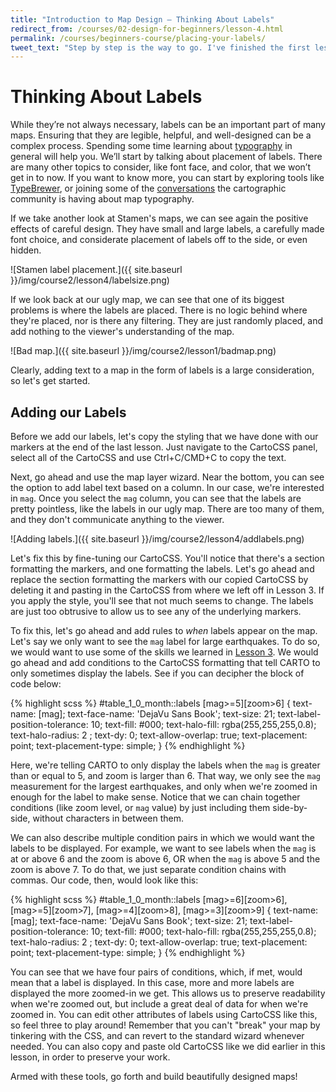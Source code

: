 ```yaml
---
title: "Introduction to Map Design — Thinking About Labels"
redirect_from: /courses/02-design-for-beginners/lesson-4.html
permalink: /courses/beginners-course/placing-your-labels/
tweet_text: "Step by step is the way to go. I've finished the first lesson of the map academy. Check it out"
---
```

# Thinking About Labels

While they’re not always necessary, labels can be an important part of many maps. Ensuring that they are legible, helpful, and well-designed can be a complex process. Spending some time learning about [typography](http://www.smashingmagazine.com/2010/05/06/50-helpful-typography-tools-and-resources/) in general will help you. We’ll start by talking about placement of labels. There are many other topics to consider, like font face, and color, that we won’t get in to now. If you want to know more, you can start by exploring tools like [TypeBrewer](http://www.typebrewer.org/), or joining some of the [conversations](http://www.cartotalk.com/index.php?showforum=15) the cartographic community is having about map typography.

If we take another look at Stamen's maps, we can see again the positive effects of careful design. They have small and large labels, a carefully made font choice, and considerate placement of labels off to the side, or even hidden.

![Stamen label placement.]({{ site.baseurl }}/img/course2/lesson4/labelsize.png)

If we look back at our ugly map, we can see that one of its biggest problems is where the labels are placed. There is no logic behind where they're placed, nor is there any filtering. They are just randomly placed, and add nothing to the viewer's understanding of the map.

![Bad map.]({{ site.baseurl }}/img/course2/lesson1/badmap.png)

Clearly, adding text to a map in the form of labels is a large consideration, so let's get started.


## Adding our Labels

Before we add our labels, let's copy the styling that we have done with our markers at the end of the last lesson. Just navigate to the CartoCSS panel, select all of the CartoCSS and use Ctrl+C/CMD+C to copy the text.

Next, go ahead and use the map layer wizard. Near the bottom, you can see the option to add label text based on a column. In our case, we're interested in `mag`. Once you select the `mag` column, you can see that the labels are pretty pointless, like the labels in our ugly map. There are too many of them, and they don't communicate anything to the viewer.

![Adding labels.]({{ site.baseurl }}/img/course2/lesson4/addlabels.png)

Let's fix this by fine-tuning our CartoCSS. You'll notice that there's a section formatting the markers, and one formatting the labels. Let's go ahead and replace the section formatting the markers with our copied CartoCSS by deleting it and pasting in the CartoCSS from where we left off in Lesson 3. If you apply the style, you'll see that not much seems to change. The labels are just too obtrusive to allow us to see any of the underlying markers.

To fix this, let's go ahead and add rules to _when_ labels appear on the map. Let's say we only want to see the `mag` label for large earthquakes. To do so, we would want to use some of the skills we learned in [Lesson 3](). We would go ahead and add conditions to the CartoCSS formatting that tell CARTO to only sometimes display the labels. See if you can decipher the block of code below:

{% highlight scss %}
#table_1_0_month::labels
[mag>=5][zoom>6]
{
  text-name: [mag];
  text-face-name: 'DejaVu Sans Book';
  text-size: 21;
  text-label-position-tolerance: 10;
  text-fill: #000;
  text-halo-fill: rgba(255,255,255,0.8);
  text-halo-radius: 2	;
  text-dy: 0;
  text-allow-overlap: true;
  text-placement: point;
  text-placement-type: simple;
}
{% endhighlight %}

Here, we're telling CARTO to only display the labels when the `mag` is greater than or equal to 5, and zoom is larger than 6. That way, we only see the `mag` measurement for the largest earthquakes, and only when we're zoomed in enough for the label to make sense. Notice that we can chain together conditions (like zoom level, or `mag` value) by just including them side-by-side, without characters in between them.

We can also describe multiple condition pairs in which we would want the labels to be displayed. For example, we want to see labels when the `mag` is at or above 6 and the zoom is above 6, OR when the `mag` is above 5 and the zoom is above 7. To do that, we just separate condition chains with commas. Our code, then, would look like this:

{% highlight scss %}
#table_1_0_month::labels
[mag>=6][zoom>6],
[mag>=5][zoom>7],
[mag>=4][zoom>8],
[mag>=3][zoom>9]
{
  text-name: [mag];
  text-face-name: 'DejaVu Sans Book';
  text-size: 21;
  text-label-position-tolerance: 10;
  text-fill: #000;
  text-halo-fill: rgba(255,255,255,0.8);
  text-halo-radius: 2	;
  text-dy: 0;
  text-allow-overlap: true;
  text-placement: point;
  text-placement-type: simple;
}
{% endhighlight %}

You can see that we have four pairs of conditions, which, if met, would mean that a label is displayed. In this case, more and more labels are displayed the more zoomed-in we get. This allows us to preserve readability when we're zoomed out, but include a great deal of data for when we're zoomed in. You can edit other attributes of labels using CartoCSS like this, so feel three to play around! Remember that you can't "break" your map by tinkering with the CSS, and can revert to the standard wizard whenever needed. You can also copy and paste old CartoCSS like we did earlier in this lesson, in order to preserve your work.

Armed with these tools, go forth and build beautifully designed maps!
